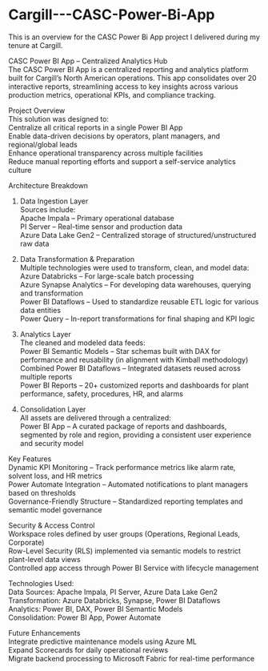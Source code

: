 # Cargill---CASC-Power-Bi-App
This is an overview for the CASC Power Bi App project I delivered during my tenure at Cargill.

CASC Power BI App – Centralized Analytics Hub  
The CASC Power BI App is a centralized reporting and analytics platform built for Cargill’s North American operations. This app consolidates over 20 interactive reports, streamlining access to key insights across various production metrics, operational KPIs, and compliance tracking.  

Project Overview  
This solution was designed to:  
Centralize all critical reports in a single Power BI App  
Enable data-driven decisions by operators, plant managers, and regional/global leads  
Enhance operational transparency across multiple facilities  
Reduce manual reporting efforts and support a self-service analytics culture  

Architecture Breakdown  
1. Data Ingestion Layer  
Sources include:  
Apache Impala – Primary operational database  
PI Server – Real-time sensor and production data  
Azure Data Lake Gen2 – Centralized storage of structured/unstructured raw data  

2. Data Transformation & Preparation  
Multiple technologies were used to transform, clean, and model data:  
Azure Databricks – For large-scale batch processing   
Azure Synapse Analytics – For developing data warehouses, querying and transformation  
Power BI Dataflows – Used to standardize reusable ETL logic for various data entities  
Power Query – In-report transformations for final shaping and KPI logic  

3. Analytics Layer  
The cleaned and modeled data feeds:  
Power BI Semantic Models – Star schemas built with DAX for performance and reusability (in alignment with Kimball methodology)  
Combined Power BI Dataflows – Integrated datasets reused across multiple reports  
Power BI Reports – 20+ customized reports and dashboards for plant performance, safety, procedures, HR, and alarms  

4. Consolidation Layer  
All assets are delivered through a centralized:  
Power BI App – A curated package of reports and dashboards, segmented by role and region, providing a consistent user experience and security model  

Key Features  
Dynamic KPI Monitoring – Track performance metrics like alarm rate, solvent loss, and HR metrics  
Power Automate Integration – Automated notifications to plant managers based on thresholds  
Governance-Friendly Structure – Standardized reporting templates and semantic model governance  

Security & Access Control  
Workspace roles defined by user groups (Operations, Regional Leads, Corporate)  
Row-Level Security (RLS) implemented via semantic models to restrict plant-level data views  
Controlled app access through Power BI Service with lifecycle management  

Technologies Used:  
Data Sources:	Apache Impala, PI Server, Azure Data Lake Gen2  
Transformation:	Azure Databricks, Synapse, Power BI Dataflows  
Analytics:	Power BI, DAX, Power BI Semantic Models  
Consolidation: Power BI App, Power Automate  

Future Enhancements  
Integrate predictive maintenance models using Azure ML  
Expand Scorecards for daily operational reviews  
Migrate backend processing to Microsoft Fabric for real-time performance  
